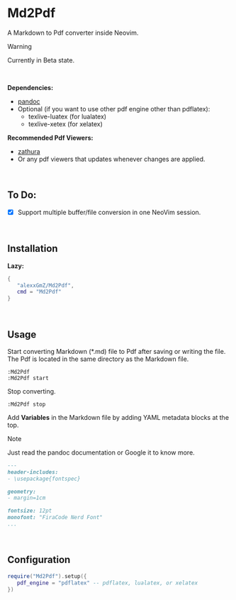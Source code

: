 # Md2Pdf

A Markdown to Pdf converter inside Neovim.

> [!WARNING]
> Currently in Beta state.

<br>

**Dependencies:**

* [pandoc](https://pandoc.org/)
* Optional (if you want to use other pdf engine other than pdflatex):
   - texlive-luatex (for lualatex)
   - texlive-xetex (for xelatex)

**Recommended Pdf Viewers:**

* [zathura](https://pwmt.org/projects/zathura/)
* Or any pdf viewers that updates whenever changes are applied.

<br>

## To Do:

* [x] Support multiple buffer/file conversion in one NeoVim session.

<br>

## Installation

**Lazy:**

```lua
{
   "alexxGmZ/Md2Pdf",
   cmd = "Md2Pdf"
}
```

<br>

## Usage

Start converting Markdown (*.md) file to Pdf after saving or writing the file. The Pdf is
located in the same directory as the Markdown file.

```
:Md2Pdf
:Md2Pdf start
```

Stop converting.

```
:Md2Pdf stop
```

Add **Variables** in the Markdown file by adding YAML metadata blocks at the top.

> [!NOTE]
> Just read the pandoc documentation or Google it to know more.

```markdown
---
header-includes:
- \usepackage{fontspec}

geometry:
- margin=1cm

fontsize: 12pt
monofont: "FiraCode Nerd Font"
...
```

<br>

## Configuration

```lua
require("Md2Pdf").setup({
   pdf_engine = "pdflatex" -- pdflatex, lualatex, or xelatex
})
```
